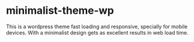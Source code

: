 # minimalist-theme-wp
This is a wordpress theme fast loading and responsive, specially for mobile devices.
With a minimalist design gets as excellent results in web load time.
